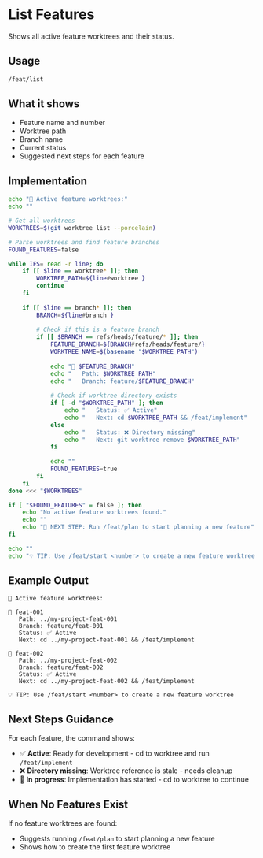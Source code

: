 # List Features

Shows all active feature worktrees and their status.

## Usage
```bash
/feat/list
```

## What it shows
- Feature name and number
- Worktree path
- Branch name  
- Current status
- Suggested next steps for each feature

## Implementation
```bash
echo "🌿 Active feature worktrees:"
echo ""

# Get all worktrees
WORKTREES=$(git worktree list --porcelain)

# Parse worktrees and find feature branches
FOUND_FEATURES=false

while IFS= read -r line; do
    if [[ $line == worktree* ]]; then
        WORKTREE_PATH=${line#worktree }
        continue
    fi
    
    if [[ $line == branch* ]]; then
        BRANCH=${line#branch }
        
        # Check if this is a feature branch
        if [[ $BRANCH == refs/heads/feature/* ]]; then
            FEATURE_BRANCH=${BRANCH#refs/heads/feature/}
            WORKTREE_NAME=$(basename "$WORKTREE_PATH")
            
            echo "📁 $FEATURE_BRANCH"
            echo "   Path: $WORKTREE_PATH"
            echo "   Branch: feature/$FEATURE_BRANCH"
            
            # Check if worktree directory exists
            if [ -d "$WORKTREE_PATH" ]; then
                echo "   Status: ✅ Active"
                echo "   Next: cd $WORKTREE_PATH && /feat/implement"
            else
                echo "   Status: ❌ Directory missing"
                echo "   Next: git worktree remove $WORKTREE_PATH"
            fi
            
            echo ""
            FOUND_FEATURES=true
        fi
    fi
done <<< "$WORKTREES"

if [ "$FOUND_FEATURES" = false ]; then
    echo "No active feature worktrees found."
    echo ""
    echo "🚀 NEXT STEP: Run /feat/plan to start planning a new feature"
fi

echo ""
echo "💡 TIP: Use /feat/start <number> to create a new feature worktree"
```

## Example Output
```
🌿 Active feature worktrees:

📁 feat-001
   Path: ../my-project-feat-001
   Branch: feature/feat-001
   Status: ✅ Active
   Next: cd ../my-project-feat-001 && /feat/implement

📁 feat-002  
   Path: ../my-project-feat-002
   Branch: feature/feat-002
   Status: ✅ Active
   Next: cd ../my-project-feat-002 && /feat/implement

💡 TIP: Use /feat/start <number> to create a new feature worktree
```

## Next Steps Guidance
For each feature, the command shows:
- ✅ **Active**: Ready for development - cd to worktree and run `/feat/implement`
- ❌ **Directory missing**: Worktree reference is stale - needs cleanup
- 🚧 **In progress**: Implementation has started - cd to worktree to continue

## When No Features Exist
If no feature worktrees are found:
- Suggests running `/feat/plan` to start planning a new feature
- Shows how to create the first feature worktree